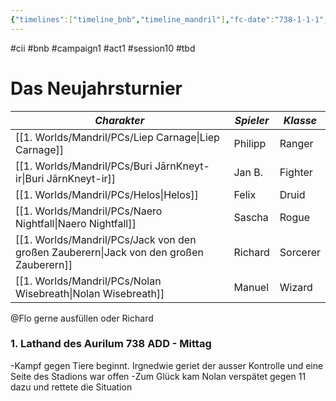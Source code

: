 ```yaml
---
{"timelines":["timeline_bnb","timeline_mandril"],"fc-date":"738-1-1-1","fc-end":null,"fc-display-name":"Das Neujahrsturnier Teil 2","aat-event-body":"B&B kämpfen am Neujahrturnier um Ruhm und Ehre.","aat-render-enabled":true,"fc-category":"Campaign B&B","dg-publish":true,"permalink":"/2-journals/mandril/campaign-b-and-b/1-act/2022-12-06/","dgPassFrontmatter":true}
---
```


#cii #bnb #campaign1 #act1 #session10 #tbd

# Das Neujahrsturnier

| *Charakter* | *Spieler* | *Klasse* |
| ----------- | ----------- | ----------- |
| [[1. Worlds/Mandril/PCs/Liep Carnage\|Liep Carnage]] | Philipp | Ranger |
| [[1. Worlds/Mandril/PCs/Buri JārnKneyt-ir\|Buri JārnKneyt-ir]] | Jan B. | Fighter |
| [[1. Worlds/Mandril/PCs/Helos\|Helos]] | Felix | Druid |
| [[1. Worlds/Mandril/PCs/Naero Nightfall\|Naero Nightfall]] | Sascha | Rogue |
| [[1. Worlds/Mandril/PCs/Jack von den großen Zauberern\|Jack von den großen Zauberern]] | Richard | Sorcerer |
| [[1. Worlds/Mandril/PCs/Nolan Wisebreath\|Nolan Wisebreath]] | Manuel | Wizard |



@Flo  gerne ausfüllen oder Richard
### 1. Lathand des Aurilum 738 ADD - Mittag
-Kampf gegen Tiere beginnt. Irgnedwie geriet der ausser Kontrolle und eine Seite des Stadions war offen
-Zum Glück kam Nolan verspätet gegen 11 dazu und rettete die Situation

